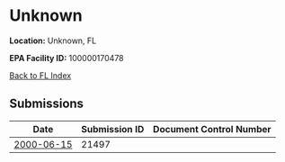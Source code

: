 # Unknown

**Location:** Unknown, FL

**EPA Facility ID:** 100000170478

[Back to FL Index](../../index.md)

## Submissions

| Date | Submission ID | Document Control Number |
|------|--------------|-------------------------|
| [2000-06-15](submissions/21497.md) | 21497 |  |
